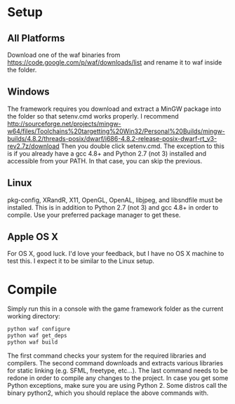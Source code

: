 # Setup

## All Platforms
Download one of the waf binaries from https://code.google.com/p/waf/downloads/list and rename it to waf inside the folder.

## Windows
The framework requires you download and extract a MinGW package into the folder so that setenv.cmd works properly. I recommend http://sourceforge.net/projects/mingw-w64/files/Toolchains%20targetting%20Win32/Personal%20Builds/mingw-builds/4.8.2/threads-posix/dwarf/i686-4.8.2-release-posix-dwarf-rt_v3-rev2.7z/download  Then you double click setenv.cmd. The exception to this is if you already have a gcc 4.8+ and Python 2.7 (not 3) installed and accessible from your PATH. In that case, you can skip the previous.

## Linux
pkg-config, XRandR, X11, OpenGL, OpenAL, libjpeg, and libsndfile must be installed. This is in addition to Python 2.7 (not 3) and gcc 4.8+ in order to compile. Use your preferred package manager to get these.

## Apple OS X
For OS X, good luck. I'd love your feedback, but I have no OS X machine to test this. I expect it to be similar to the Linux setup.

# Compile
Simply run this in a console with the game framework folder as the current working directory:

```bash
python waf configure
python waf get_deps
python waf build
```

The first command checks your system for the required libraries and compilers.
The second command downloads and extracts various libraries for static linking (e.g. SFML, freetype, etc...).
The last command needs to be redone in order to compile any changes to the project.
In case you get some Python exceptions, make sure you are using Python 2. Some distros call the binary python2, which you should replace the above commands with.
